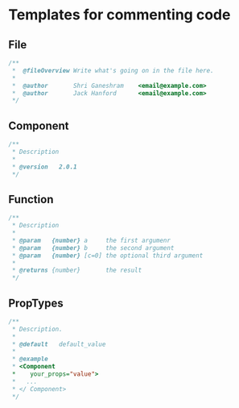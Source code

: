 # Templates for commenting code
## File
```jsx
/** 
 *  @fileOverview Write what's going on in the file here.
 *
 *  @author       Shri Ganeshram    <email@example.com>
 *  @author       Jack Hanford      <email@example.com>
 */
```
## Component
```jsx
/**
 * Description
 * 
 * @version   2.0.1
 */
```
## Function
```jsx
/**
 * Description
 * 
 * @param   {number} a     the first argumenr
 * @param   {number} b     the second argument
 * @param   {number} [c=0] the optional third argument
 *
 * @returns {number}       the result
 */
```
## PropTypes
```jsx
/**
 * Description.
 * 
 * @default   default_value
 * 
 * @example
 * <Component
 *    your_props="value">
 *   ...
 * </ Component>
 */
```